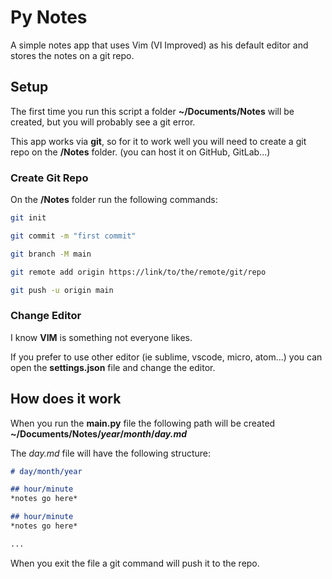 # Py Notes
A simple notes app that uses Vim (VI Improved) as his default editor and stores the notes on a git repo.

## Setup
The first time you run this script a folder **~/Documents/Notes** will be created, but you will probably see a git error.

This app works via **git**, so for it to work well you will need to create a git repo on the **/Notes** folder. (you can host it on GitHub, GitLab...)

### Create Git Repo
On the **/Notes** folder run the following commands:
```bash
git init

git commit -m "first commit"

git branch -M main

git remote add origin https://link/to/the/remote/git/repo

git push -u origin main
```
### Change Editor
I know **VIM** is something not everyone likes.

If you prefer to use other editor (ie sublime, vscode, micro, atom...) you can open the **settings.json** file and change the editor.

## How does it work
When you run the **main.py** file the following path will be created **~/Documents/Notes/*year*/*month*/*day.md***

The *day.md* file will have the following structure:

```markdown
# day/month/year

## hour/minute
*notes go here*

## hour/minute
*notes go here*

...
```
When you exit the file a git command will push it to the repo.